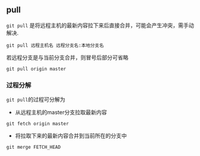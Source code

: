 <!--
 * @Description: 
 * @Version: 1.0
 * @Author: DaLao
 * @Email: dalao_li@163.com
 * @Date: 2021-12-15 21:12:13
 * @LastEditors: DaLao
 * @LastEditTime: 2022-01-13 12:56:20
-->

## pull

`git pull` 是将远程主机的最新内容拉下来后直接合并，可能会产生冲突，需手动解决.

`git pull 远程主机名 远程分支名:本地分支名`

若远程分支是与当前分支合并，则冒号后部分可省略

```
git pull origin master
```

### 过程分解

`git pull`的过程可分解为

- 从远程主机的master分支拉取最新内容
 
`git fetch origin master`

- 将拉取下来的最新内容合并到当前所在的分支中

`git merge FETCH_HEAD`